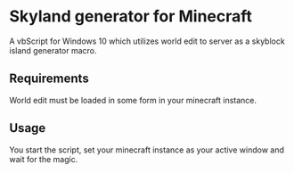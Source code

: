 # Skyland generator for Minecraft

A vbScript for Windows 10 which utilizes world edit to server as a skyblock island generator macro.


## Requirements

World edit must be loaded in some form in your minecraft instance.

## Usage

You start the script, set your minecraft instance as your active window and wait for the magic.